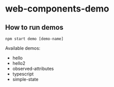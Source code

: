 # web-components-demo

## How to run demos

```
npm start demo [demo-name]
```

Available demos:

- hello
- hello2
- observed-attributes
- typescript
- simple-state